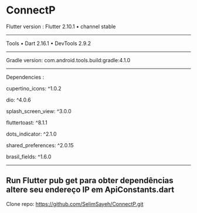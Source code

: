 # ConnectP


Flutter version : Flutter 2.10.1 • channel stable 

--------------------------------------
Tools • Dart 2.16.1 • DevTools 2.9.2

--------------------------------------

Gradle version: com.android.tools.build:gradle:4.1.0

--------------------------------------
Dependencies :

  cupertino_icons: ^1.0.2

  dio: ^4.0.6

  splash_screen_view: ^3.0.0

  fluttertoast: ^8.1.1

  dots_indicator: ^2.1.0

  shared_preferences: ^2.0.15

  brasil_fields: ^1.6.0
 
--------------------------------------
Run Flutter pub get para obter dependências
altere seu endereço IP em ApiConstants.dart
--------------------------------------

Clone repo: https://github.com/SelimSayeh/ConnectP.git




